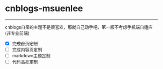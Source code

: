 # cnblogs-msuenlee
---
cnblogs自带的主题不是很喜欢，那就自己动手吧，第一版不考虑手机端自适应(非专业前端)

- [x] ~~完成首页定制~~
- [ ] 完成内容页定制
- [ ] markdown主题定制
- [ ] 代码高亮定制 
